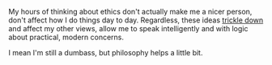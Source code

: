 My hours of thinking about ethics don't actually make me a nicer person, don't affect how I do things day to day. Regardless, these ideas [trickle down](trickle%20down.md) and affect my other views, allow me to speak intelligently and with logic about practical, modern concerns.

I mean I'm still a dumbass, but philosophy helps a little bit.
